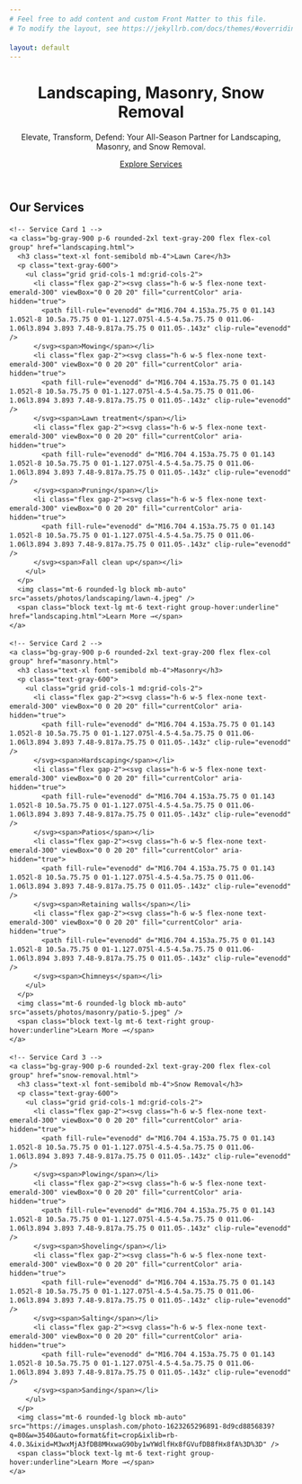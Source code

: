 ```yaml
---
# Feel free to add content and custom Front Matter to this file.
# To modify the layout, see https://jekyllrb.com/docs/themes/#overriding-theme-defaults

layout: default
---
```


<!-- Hero Section -->
<header class="relative bg-cover bg-center bg-[url('assets/photos/landscaping/lawn-5.jpeg')] text-white h-80 md:h-[40rem] flex flex-col justify-center items-center px-10">
  <div class="absolute inset-0 bg-black/40"></div>
  <div class="relative">
    <h1 class="text-5xl font-bold mb-4">Landscaping, Masonry, Snow Removal</h1>
    <p class="text-lg mb-8">Elevate, Transform, Defend: Your All-Season Partner for Landscaping, Masonry, and Snow Removal.</p>
    <a href="#services" class="bg-white text-green-600 px-6 py-3 rounded-full font-semibold transition duration-300 hover:bg-green-600 hover:text-white">Explore Services</a>
  </div>
</header>

<!-- Services Section -->
<section id="services" class="container mx-auto my-12 px-2">
  <h2 class="text-3xl font-semibold mb-6">Our Services</h2>
  <div class="grid grid-cols-1 sm:grid-cols-2 lg:grid-cols-3 gap-8">

    <!-- Service Card 1 -->
    <a class="bg-gray-900 p-6 rounded-2xl text-gray-200 flex flex-col group" href="landscaping.html">
      <h3 class="text-xl font-semibold mb-4">Lawn Care</h3>
      <p class="text-gray-600">
        <ul class="grid grid-cols-1 md:grid-cols-2">
          <li class="flex gap-2"><svg class="h-6 w-5 flex-none text-emerald-300" viewBox="0 0 20 20" fill="currentColor" aria-hidden="true">
            <path fill-rule="evenodd" d="M16.704 4.153a.75.75 0 01.143 1.052l-8 10.5a.75.75 0 01-1.127.075l-4.5-4.5a.75.75 0 011.06-1.06l3.894 3.893 7.48-9.817a.75.75 0 011.05-.143z" clip-rule="evenodd" />
          </svg><span>Mowing</span></li>
          <li class="flex gap-2"><svg class="h-6 w-5 flex-none text-emerald-300" viewBox="0 0 20 20" fill="currentColor" aria-hidden="true">
            <path fill-rule="evenodd" d="M16.704 4.153a.75.75 0 01.143 1.052l-8 10.5a.75.75 0 01-1.127.075l-4.5-4.5a.75.75 0 011.06-1.06l3.894 3.893 7.48-9.817a.75.75 0 011.05-.143z" clip-rule="evenodd" />
          </svg><span>Lawn treatment</span></li>
          <li class="flex gap-2"><svg class="h-6 w-5 flex-none text-emerald-300" viewBox="0 0 20 20" fill="currentColor" aria-hidden="true">
            <path fill-rule="evenodd" d="M16.704 4.153a.75.75 0 01.143 1.052l-8 10.5a.75.75 0 01-1.127.075l-4.5-4.5a.75.75 0 011.06-1.06l3.894 3.893 7.48-9.817a.75.75 0 011.05-.143z" clip-rule="evenodd" />
          </svg><span>Pruning</span></li>
          <li class="flex gap-2"><svg class="h-6 w-5 flex-none text-emerald-300" viewBox="0 0 20 20" fill="currentColor" aria-hidden="true">
            <path fill-rule="evenodd" d="M16.704 4.153a.75.75 0 01.143 1.052l-8 10.5a.75.75 0 01-1.127.075l-4.5-4.5a.75.75 0 011.06-1.06l3.894 3.893 7.48-9.817a.75.75 0 011.05-.143z" clip-rule="evenodd" />
          </svg><span>Fall clean up</span></li>
        </ul>
      </p>
      <img class="mt-6 rounded-lg block mb-auto" src="assets/photos/landscaping/lawn-4.jpeg" />
      <span class="block text-lg mt-6 text-right group-hover:underline" href="landscaping.html">Learn More →</span>
    </a>

    <!-- Service Card 2 -->
    <a class="bg-gray-900 p-6 rounded-2xl text-gray-200 flex flex-col group" href="masonry.html">
      <h3 class="text-xl font-semibold mb-4">Masonry</h3>
      <p class="text-gray-600">
        <ul class="grid grid-cols-1 md:grid-cols-2">
          <li class="flex gap-2"><svg class="h-6 w-5 flex-none text-emerald-300" viewBox="0 0 20 20" fill="currentColor" aria-hidden="true">
            <path fill-rule="evenodd" d="M16.704 4.153a.75.75 0 01.143 1.052l-8 10.5a.75.75 0 01-1.127.075l-4.5-4.5a.75.75 0 011.06-1.06l3.894 3.893 7.48-9.817a.75.75 0 011.05-.143z" clip-rule="evenodd" />
          </svg><span>Hardscaping</span></li>
          <li class="flex gap-2"><svg class="h-6 w-5 flex-none text-emerald-300" viewBox="0 0 20 20" fill="currentColor" aria-hidden="true">
            <path fill-rule="evenodd" d="M16.704 4.153a.75.75 0 01.143 1.052l-8 10.5a.75.75 0 01-1.127.075l-4.5-4.5a.75.75 0 011.06-1.06l3.894 3.893 7.48-9.817a.75.75 0 011.05-.143z" clip-rule="evenodd" />
          </svg><span>Patios</span></li>
          <li class="flex gap-2"><svg class="h-6 w-5 flex-none text-emerald-300" viewBox="0 0 20 20" fill="currentColor" aria-hidden="true">
            <path fill-rule="evenodd" d="M16.704 4.153a.75.75 0 01.143 1.052l-8 10.5a.75.75 0 01-1.127.075l-4.5-4.5a.75.75 0 011.06-1.06l3.894 3.893 7.48-9.817a.75.75 0 011.05-.143z" clip-rule="evenodd" />
          </svg><span>Retaining walls</span></li>
          <li class="flex gap-2"><svg class="h-6 w-5 flex-none text-emerald-300" viewBox="0 0 20 20" fill="currentColor" aria-hidden="true">
            <path fill-rule="evenodd" d="M16.704 4.153a.75.75 0 01.143 1.052l-8 10.5a.75.75 0 01-1.127.075l-4.5-4.5a.75.75 0 011.06-1.06l3.894 3.893 7.48-9.817a.75.75 0 011.05-.143z" clip-rule="evenodd" />
          </svg><span>Chimneys</span></li>
        </ul>
      </p>
      <img class="mt-6 rounded-lg block mb-auto" src="assets/photos/masonry/patio-5.jpeg" />
      <span class="block text-lg mt-6 text-right group-hover:underline">Learn More →</span>
    </a>

    <!-- Service Card 3 -->
    <a class="bg-gray-900 p-6 rounded-2xl text-gray-200 flex flex-col group" href="snow-removal.html">
      <h3 class="text-xl font-semibold mb-4">Snow Removal</h3>
      <p class="text-gray-600">
        <ul class="grid grid-cols-1 md:grid-cols-2">
          <li class="flex gap-2"><svg class="h-6 w-5 flex-none text-emerald-300" viewBox="0 0 20 20" fill="currentColor" aria-hidden="true">
            <path fill-rule="evenodd" d="M16.704 4.153a.75.75 0 01.143 1.052l-8 10.5a.75.75 0 01-1.127.075l-4.5-4.5a.75.75 0 011.06-1.06l3.894 3.893 7.48-9.817a.75.75 0 011.05-.143z" clip-rule="evenodd" />
          </svg><span>Plowing</span></li>
          <li class="flex gap-2"><svg class="h-6 w-5 flex-none text-emerald-300" viewBox="0 0 20 20" fill="currentColor" aria-hidden="true">
            <path fill-rule="evenodd" d="M16.704 4.153a.75.75 0 01.143 1.052l-8 10.5a.75.75 0 01-1.127.075l-4.5-4.5a.75.75 0 011.06-1.06l3.894 3.893 7.48-9.817a.75.75 0 011.05-.143z" clip-rule="evenodd" />
          </svg><span>Shoveling</span></li>
          <li class="flex gap-2"><svg class="h-6 w-5 flex-none text-emerald-300" viewBox="0 0 20 20" fill="currentColor" aria-hidden="true">
            <path fill-rule="evenodd" d="M16.704 4.153a.75.75 0 01.143 1.052l-8 10.5a.75.75 0 01-1.127.075l-4.5-4.5a.75.75 0 011.06-1.06l3.894 3.893 7.48-9.817a.75.75 0 011.05-.143z" clip-rule="evenodd" />
          </svg><span>Salting</span></li>
          <li class="flex gap-2"><svg class="h-6 w-5 flex-none text-emerald-300" viewBox="0 0 20 20" fill="currentColor" aria-hidden="true">
            <path fill-rule="evenodd" d="M16.704 4.153a.75.75 0 01.143 1.052l-8 10.5a.75.75 0 01-1.127.075l-4.5-4.5a.75.75 0 011.06-1.06l3.894 3.893 7.48-9.817a.75.75 0 011.05-.143z" clip-rule="evenodd" />
          </svg><span>Sanding</span></li>
        </ul>
      </p>
      <img class="mt-6 rounded-lg block mb-auto" src="https://images.unsplash.com/photo-1623265296891-8d9cd8856839?q=80&w=3540&auto=format&fit=crop&ixlib=rb-4.0.3&ixid=M3wxMjA3fDB8MHxwaG90by1wYWdlfHx8fGVufDB8fHx8fA%3D%3D" />
      <span class="block text-lg mt-6 text-right group-hover:underline">Learn More →</span>
    </a>
  </div>
</section>

